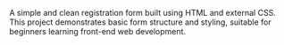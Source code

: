 A simple and clean registration form built using HTML and external CSS. This project demonstrates basic form structure and styling, suitable for beginners learning front-end web development.
